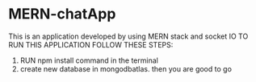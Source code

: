 # MERN-chatApp
This is an application developed by using MERN stack and socket IO
 TO RUN THIS APPLICATION FOLLOW THESE STEPS:
   1. RUN npm install command in the terminal
   2. create new database in mongodbatlas.
   then you are good to go
